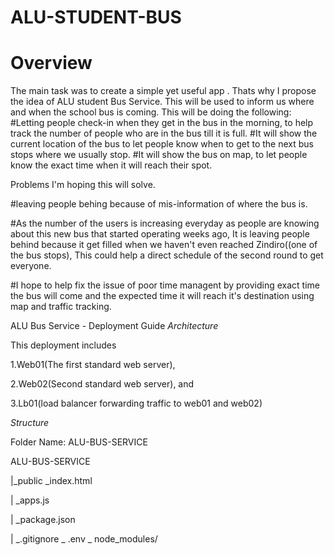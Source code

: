 # ALU-STUDENT-BUS
# Overview 
The main task was to create a simple yet useful app . Thats why I propose the idea of ALU student Bus Service.
This will be used to inform us where and when the school bus is coming.
This will be doing the following:
#Letting people check-in when they get in the bus in the morning, to help track the number of people who are in the bus till it is full.
#It will show the current location of the bus to let people know when to get to the next bus stops where we usually stop. 
#It will show the bus on map, to let people know the exact time when it will reach their spot.

Problems I'm hoping this will solve.

#leaving people behing because of mis-information of where the bus is.

#As the number of the users is increasing everyday as people are knowing about this new bus that started operating weeks ago, It is leaving people behind because it get filled when we haven't even reached Zindiro((one of the bus stops), This could help a direct schedule of the second round to get everyone.

#I hope to help fix the issue of poor time managent by providing exact time the bus will come and the expected time it will reach it's destination using map and traffic tracking.

ALU Bus Service - Deployment Guide
*Architecture*

This deployment includes 

1.Web01(The first standard web server), 

2.Web02(Second standard web server), and 

3.Lb01(load balancer forwarding traffic to web01 and web02)

*Structure*

Folder Name: ALU-BUS-SERVICE

ALU-BUS-SERVICE

|_public _index.html

| _apps.js

| _package.json

| _.gitignore _ .env
              _ node_modules/

